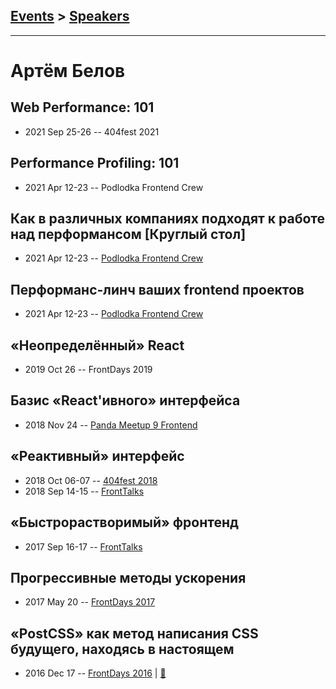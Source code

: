 ## [Events](../README.md) > [Speakers](../speakers.md)
---

# Артём Белов

## Web Performance: 101
- 2021 Sep 25-26 -- 404fest 2021    
## Performance Profiling: 101
- 2021 Apr 12-23 -- Podlodka Frontend Crew    
## Как в различных компаниях подходят к работе над перформансом [Круглый стол]
- 2021 Apr 12-23 -- [Podlodka Frontend Crew](https://www.youtube.com/watch?v=sP6nD7_7hL8)    
## Перформанс-линч ваших frontend проектов
- 2021 Apr 12-23 -- [Podlodka Frontend Crew](https://www.youtube.com/watch?v=PpJALQFQfbw)    
## «Неопределённый» React
- 2019 Oct 26 -- FrontDays 2019    
## Базис «React&#39;ивного» интерфейса
- 2018 Nov 24 -- [Panda Meetup 9 Frontend](https://www.youtube.com/watch?v=gbmjVxb3qqo)    
## «Реактивный» интерфейс
- 2018 Oct 06-07 -- [404fest 2018](https://www.youtube.com/watch?v=z5sfHHr-EiY)    
- 2018 Sep 14-15 -- [FrontTalks](https://events.yandex.ru/lib/talks/6241/)    
## «Быстрорастворимый» фронтенд
- 2017 Sep 16-17 -- [FrontTalks](https://events.yandex.ru/lib/talks/4866/)    
## Прогрессивные методы ускорения
- 2017 May 20 -- [FrontDays 2017](https://youtu.be/q2jrUxqkQcE)    
## «PostCSS» как метод написания CSS будущего, находясь в настоящем
- 2016 Dec 17 -- [FrontDays 2016](https://www.youtube.com/watch?v=GHHp_z9D9T4)  | [:notebook:](http://artbelov-postcss.surge.sh/)  
